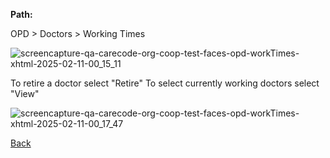 **Path:**

OPD > Doctors > Working Times

![screencapture-qa-carecode-org-coop-test-faces-opd-workTimes-xhtml-2025-02-11-00_15_11](https://github.com/user-attachments/assets/4a04a42a-c611-42c4-a7b7-c6f6e52d2e3a)


To retire a doctor select "Retire"
To select currently working doctors select "View"

![screencapture-qa-carecode-org-coop-test-faces-opd-workTimes-xhtml-2025-02-11-00_17_47](https://github.com/user-attachments/assets/6a7db673-8a3d-46fb-ae4e-875bd18e54e6)


[Back](https://github.com/hmislk/hmis/wiki/OPD-Doctors)